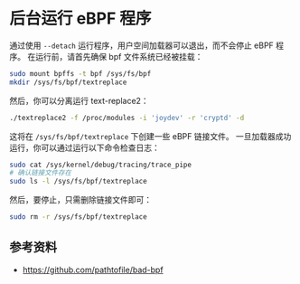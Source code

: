 # 后台运行 eBPF 程序

通过使用 `--detach` 运行程序，用户空间加载器可以退出，而不会停止 eBPF 程序。
在运行前，请首先确保 bpf 文件系统已经被挂载：

```bash
sudo mount bpffs -t bpf /sys/fs/bpf
mkdir /sys/fs/bpf/textreplace
```

然后，你可以分离运行 text-replace2：

```bash
./textreplace2 -f /proc/modules -i 'joydev' -r 'cryptd' -d
```

这将在 `/sys/fs/bpf/textreplace` 下创建一些 eBPF 链接文件。
一旦加载器成功运行，你可以通过运行以下命令检查日志：

```bash
sudo cat /sys/kernel/debug/tracing/trace_pipe
# 确认链接文件存在
sudo ls -l /sys/fs/bpf/textreplace
```

然后，要停止，只需删除链接文件即可：

```bash
sudo rm -r /sys/fs/bpf/textreplace
```

## 参考资料

- <https://github.com/pathtofile/bad-bpf>